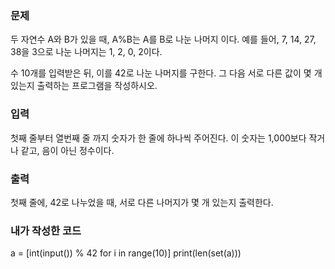 <h3>문제</h3>
두 자연수 A와 B가 있을 때, A%B는 A를 B로 나눈 나머지 이다. 예를 들어, 7, 14, 27, 38을 3으로 나눈 나머지는 1, 2, 0, 2이다. 

수 10개를 입력받은 뒤, 이를 42로 나눈 나머지를 구한다. 그 다음 서로 다른 값이 몇 개 있는지 출력하는 프로그램을 작성하시오.

<h3>입력</h3>
첫째 줄부터 열번째 줄 까지 숫자가 한 줄에 하나씩 주어진다. 이 숫자는 1,000보다 작거나 같고, 음이 아닌 정수이다.

<h3>출력</h3>
첫째 줄에, 42로 나누었을 때, 서로 다른 나머지가 몇 개 있는지 출력한다.

<h3>내가 작성한 코드</h3>

a = [int(input()) % 42 for i in range(10)]
print(len(set(a)))
